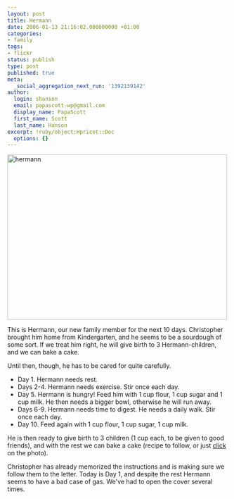 ```yaml
---
layout: post
title: Hermann
date: 2006-01-13 21:16:02.000000000 +01:00
categories:
- family
tags:
- flickr
status: publish
type: post
published: true
meta:
  _social_aggregation_next_run: '1392139142'
author:
  login: shanson
  email: papascott-wp@gmail.com
  display_name: PapaScott
  first_name: Scott
  last_name: Hanson
excerpt: !ruby/object:Hpricot::Doc
  options: {}
---
```

<p><a href="http://www.flickr.com/photo_zoom.gne?id=86155837&amp;size=l" title="Photo Sharing"><img src="http://static.flickr.com/38/86155837_80a46c2bc7.jpg" width="500" height="375" alt="hermann" /></a></p>
<p>This is Hermann, our new family member for the next 10 days. Christopher brought him home from Kindergarten, and he seems to be a sourdough of some sort. If we treat him right, he will give birth to 3 Hermann-children, and we can bake a cake.</p>
<p>Until then, though, he has to be cared for quite carefully.</p>
<ul>
<li>Day 1. Hermann needs rest. </li>
<li>Days 2-4. Hermann needs exercise. Stir once each day.</li>
<li>Day 5. Hermann is hungry! Feed him with 1 cup flour, 1 cup sugar and 1 cup milk. He then needs a bigger bowl, otherwise he will run away.</li>
<li>Days 6-9. Hermann needs time to digest. He needs a daily walk. Stir once each day.</li>
<li>Day 10. Feed again with 1 cup flour, 1 cup sugar, 1 cup milk.</li>
</ul>
<p>He is then ready to give birth to 3 children (1 cup each, to be given to good friends), and with the rest we can bake a cake (recipe to follow, or just <a href="http://www.flickr.com/photo_zoom.gne?id=86155837&amp;size=l" title="Photo Sharing">click</a> on the photo).</p>
<p>Christopher has already memorized the instructions and is making sure we follow them to the letter. Today is Day 1, and despite the rest Hermann seems to have a bad case of gas. We've had to open the cover several times.</p>

